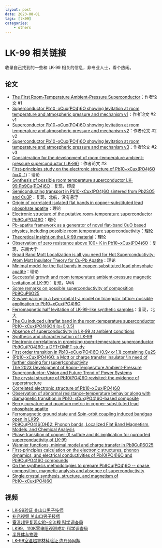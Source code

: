 ```yaml
---
layout: post
date: 2023-08-01
tags: [lk99]
categories:
    - others
---
```


# LK-99 相关链接

收录自己找到的一些和 LK-99 相关的信息，非专业人士，看个热闹。

<!-- more -->

## 论文

- [The First Room-Temperature Ambient-Pressure Superconductor](https://arxiv.org/abs/2307.12008v1)：作者论文 #1
- [Superconductor Pb10−xCux(PO4)6O showing levitation at room temperature and atmospheric pressure and mechanism v1](https://arxiv.org/abs/2307.12037v1)：作者论文 #2 v1
- [Superconductor Pb10−xCux(PO4)6O showing levitation at room temperature and atmospheric pressure and mechanism v2](https://arxiv.org/abs/2307.12037v2)：作者论文 #2 v2
- [Superconductor Pb10−xCux(PO4)6O showing levitation at room temperature and atmospheric pressure and mechanism v3](https://arxiv.org/abs/2307.12037v3)：作者论文 #2 v3
- [Consideration for the development of room-temperature ambient-pressure superconductor (LK-99)](http://journal.kci.go.kr/jkcgct/archive/articleView?artiId=ART002955269)：作者论文 #3
- [First-principles study on the electronic structure of Pb10−xCux(PO4)6O (x=0, 1)](https://arxiv.org/abs/2307.16040v1)：理论
- [Synthesis of possible room temperature superconductor LK-99:Pb9Cu(PO4)6O](https://arxiv.org/abs/2307.16402v1)：复现，印度
- [Semiconducting transport in Pb10-xCux(PO4)6O sintered from Pb2SO5 and Cu3P](https://arxiv.org/abs/2307.16802v1)：复现，北航，没有悬浮
- [Origin of correlated isolated flat bands in copper-substituted lead phosphate apatite](https://arxiv.org/abs/2307.16892v1)：理论
- [Electronic structure of the putative room-temperature superconductor Pb9Cu(PO4)6O](https://arxiv.org/abs/2308.00676v1)：理论
- [Pb-apatite framework as a generator of novel flat-band CuO based physics, including possible room temperature superconductivity](https://arxiv.org/abs/2308.00698v1)：理论
- [Theoretical insight on the LK-99 material](https://arxiv.org/abs/2308.01135v1)：理论
- [Observation of zero resistance above 100∘ K in Pb10−xCux(PO4)6O](https://arxiv.org/abs/2308.01192v1)：复现，东南大学
- [Broad Band Mott Localization is all you need for Hot Superconductivity: Atom Mott Insulator Theory for Cu-Pb Apatite](https://arxiv.org/abs/2308.01307v1)：理论
- [Minimal model for the flat bands in copper-substituted lead phosphate apatite](https://arxiv.org/abs/2308.01315v1)：理论
- [Successful growth and room temperature ambient-pressure magnetic levitation of LK-99](https://arxiv.org/abs/2308.01516v1)：复现，华科
- [Some remarks on possible superconductivity of composition Pb9CuP6O25](https://arxiv.org/abs/2308.01723v1)
- [S-wave pairing in a two-orbital t-J model on triangular lattice: possible application to Pb10−xCux(PO4)6O](https://arxiv.org/abs/2308.02469v1)
- [Ferromagnetic half levitation of LK-99-like synthetic samples](https://arxiv.org/abs/2308.03110v1)：复现，北大
- [The Cu induced ultraflat band in the room-temperature superconductor Pb10−xCux(PO4)6O4 (x=0,0.5)](https://arxiv.org/abs/2308.03218v1)
- [Absence of superconductivity in LK-99 at ambient conditions](https://arxiv.org/abs/2308.03544v1)
- [Synthesis and characterisation of LK-99](https://arxiv.org/abs/2308.03823v1)
- [Electronic correlations in promising room-temperature superconductor Pb9Cu(PO4)6O: a DFT+DMFT study](https://arxiv.org/abs/2308.04301v1)
- [First order transition in Pb10−xCux(PO4)6O (0.9<x<1.1) containing Cu2S](https://arxiv.org/abs/2308.04353v1)
- [{Pb10−xCux(PO4)6O: a Mott or charge transfer insulator \\in need of further doping for (super)conductivity](https://arxiv.org/abs/2308.04427v1)
- [The 2023 Development of Room-Temperature Ambient-Pressure Superconductor: Vision and Future Trend of Power Systems](https://arxiv.org/abs/2308.04461)
- [The crystal structure of Pb10(PO4)6O revisited: the evidence of superstructure](https://arxiv.org/abs/2308.04915v1)
- [Correlated electronic structure of Pb10−xCux(PO4)6O](https://arxiv.org/abs/2308.04976v1)
- [Observation of abnormal resistance-temperature behavior along with diamagnetic transition in Pb10−xCux(PO4)6O-based composite](https://arxiv.org/abs/2308.05001v1)
- [Berry curvature and quantum metric in copper-substituted lead phosphate apatite](https://arxiv.org/abs/2308.05124v1)
- [Ferromagnetic ground state and Spin-orbit coupling induced bandgap open in LK99](https://arxiv.org/abs/2308.05134)
- [Pb9Cu(PO4)6(OH)2: Phonon bands, Localized Flat Band Magnetism, Models, and Chemical Analysis](https://arxiv.org/abs/2308.05143v1)
- [Phase transition of copper (I) sulfide and its implication for purported superconductivity of LK-99](https://arxiv.org/abs/2308.05222v1)
- [Wannier functions, minimal model and charge transfer in Pb9CuP6O25](https://arxiv.org/abs/2308.05528v1)
- [First-principles calculation on the electronic structures, phonon dynamics, and electrical conductivities of Pb10(PO4)6O and Pb9Cu(PO4)6O compounds](https://arxiv.org/abs/2308.05618v1)
- [On the synthesis methodologies to prepare Pb9Cu(PO4)6O -- phase, composition, magnetic analysis and absence of superconductivity](https://arxiv.org/abs/2308.05776v1)
- [Single crystal synthesis, structure, and magnetism of Pb10−xCux(PO4)6O](https://arxiv.org/abs/2308.06256v1)

## 视频

- [LK-99验证 关山口男子技师](https://www.bilibili.com/video/BV14p4y1V7kS/)
- [补充视频 关山口男子技师](https://www.bilibili.com/video/BV13k4y1G7i1/)
- [室温超导复现实验-全流程 科学调查局](https://www.bilibili.com/video/BV1yj41167Xd/)
- [LK99，110K零电阻观测成功 科学调查局](https://www.bilibili.com/video/BV1pM4y1p7u5/?p=1)
- [半导体与物理](https://www.zhihu.com/question/613850973/answer/3136586869)
- [LK-99室温超导材料验证 炼丹师阿翔](https://www.bilibili.com/video/BV1sM4y1H7MX/)
